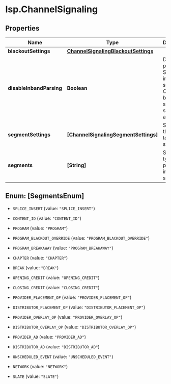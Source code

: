 # Isp.ChannelSignaling

## Properties

Name | Type | Description | Notes
------------ | ------------- | ------------- | -------------
**blackoutSettings** | [**ChannelSignalingBlackoutSettings**](ChannelSignalingBlackoutSettings.md) |  | [optional] 
**disableInbandParsing** | **Boolean** | Disable parsing SCTE-35 in-band signaling. Out-of-band signaling is still allowed. | [optional] 
**segmentSettings** | [**[ChannelSignalingSegmentSettings]**](ChannelSignalingSegmentSettings.md) | Settings that apply to specific segments. | [optional] 
**segments** | **[String]** | Segment types to process for in-band signaling. | [optional] 



## Enum: [SegmentsEnum]


* `SPLICE_INSERT` (value: `"SPLICE_INSERT"`)

* `CONTENT_ID` (value: `"CONTENT_ID"`)

* `PROGRAM` (value: `"PROGRAM"`)

* `PROGRAM_BLACKOUT_OVERRIDE` (value: `"PROGRAM_BLACKOUT_OVERRIDE"`)

* `PROGRAM_BREAKAWAY` (value: `"PROGRAM_BREAKAWAY"`)

* `CHAPTER` (value: `"CHAPTER"`)

* `BREAK` (value: `"BREAK"`)

* `OPENING_CREDIT` (value: `"OPENING_CREDIT"`)

* `CLOSING_CREDIT` (value: `"CLOSING_CREDIT"`)

* `PROVIDER_PLACEMENT_OP` (value: `"PROVIDER_PLACEMENT_OP"`)

* `DISTRIBUTOR_PLACEMENT_OP` (value: `"DISTRIBUTOR_PLACEMENT_OP"`)

* `PROVIDER_OVERLAY_OP` (value: `"PROVIDER_OVERLAY_OP"`)

* `DISTRIBUTOR_OVERLAY_OP` (value: `"DISTRIBUTOR_OVERLAY_OP"`)

* `PROVIDER_AD` (value: `"PROVIDER_AD"`)

* `DISTRIBUTOR_AD` (value: `"DISTRIBUTOR_AD"`)

* `UNSCHEDULED_EVENT` (value: `"UNSCHEDULED_EVENT"`)

* `NETWORK` (value: `"NETWORK"`)

* `SLATE` (value: `"SLATE"`)




